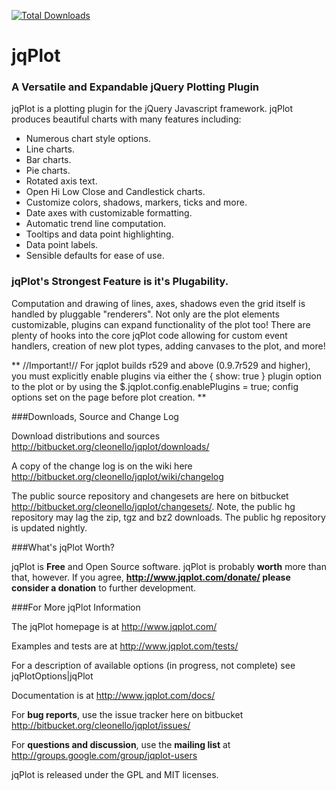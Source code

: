 [![Total Downloads](https://poser.pugx.org/dbrisinajumi/yii-jqplot/downloads)](https://packagist.org/packages/dbrisinajumi/yii-jqplot)

jqPlot
============

### A Versatile and Expandable jQuery Plotting Plugin
 
jqPlot is a plotting plugin for the jQuery Javascript framework. jqPlot produces beautiful charts with many features including:
 
* Numerous chart style options.
* Line charts.
* Bar charts.
* Pie charts.
* Rotated axis text.
* Open Hi Low Close and Candlestick charts.
* Customize colors, shadows, markers, ticks and more.
* Date axes with customizable formatting.
* Automatic trend line computation.
* Tooltips and data point highlighting.
* Data point labels.
* Sensible defaults for ease of use.
 

### jqPlot's Strongest Feature is it's Plugability. 

Computation and drawing of lines, axes, shadows even the grid itself is handled by pluggable "renderers". Not only are the plot elements customizable, plugins can expand functionality of the plot too! There are plenty of hooks into the core jqPlot code allowing for custom event handlers, creation of new plot types, adding canvases to the plot, and more!
 
** //Important!// For jqplot builds r529 and above (0.9.7r529 and higher), you must explicitly enable plugins via either the { show: true } plugin option to the plot or by using the $.jqplot.config.enablePlugins = true; config options set on the page before plot creation. **

###Downloads, Source and Change Log

Download distributions and sources  http://bitbucket.org/cleonello/jqplot/downloads/
 
A copy of the change log is on the wiki here http://bitbucket.org/cleonello/jqplot/wiki/changelog
 
The public source repository and changesets are here on bitbucket http://bitbucket.org/cleonello/jqplot/changesets/.  Note, the public hg repository may lag the zip, tgz and bz2 downloads.  The public hg repository is updated nightly.
 

###What's jqPlot Worth?

jqPlot is **Free** and Open Source software.  jqPlot is probably **worth** more than that, however.  If you agree, **http://www.jqplot.com/donate/ please consider a donation** to further development.


###For More jqPlot Information
 
The jqPlot homepage is at http://www.jqplot.com/

Examples and tests are at http://www.jqplot.com/tests/

For a description of available options (in progress, not complete) see jqPlotOptions|jqPlot

Documentation is at http://www.jqplot.com/docs/

For **bug reports**, use the issue tracker here on bitbucket http://bitbucket.org/cleonello/jqplot/issues/

For **questions and discussion**, use the **mailing list** at http://groups.google.com/group/jqplot-users

jqPlot is released under the GPL and MIT licenses.
